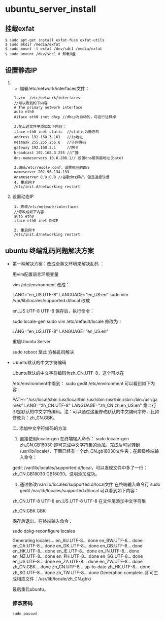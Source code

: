 # ubuntu_server_install

## 挂载exfat
```shell
$ sudo apt-get install exfat-fuse exfat-utils
$ sudo mkdir /media/exfat
$ sudo mount -t exfat /dev/sdc1 /media/exfat
$ sudo umount /dev/sdc1 # 卸载U盘
```

## 设置静态IP
1. - 编辑/etc/network/interfaces文件：
```shell
    1.vim  /etc/network/interfaces
    //可以看到如下内容
    # The primary network interface
    auto eth0
    #iface eth0 inet dhcp //dhcp为自动的，将这行注释掉

    2.在上述文件中添加如下内容：
    iface eth0 inet static  //static为静态的
    address 192.168.3.101   //ip地址
    netmask 255.255.255.0   //子网掩码
    gateway 192.168.3.1     //网关
    broadcast 192.168.3.255 //广播
    dns-nameservers 10.0.208.1// 设置dns服务器地址(bate)

    3.编辑/etc/resolv.conf，设置相应的DNS
    nameserver 202.96.134.133
    #nameserver 8.8.8.8 //谷歌dns解析，但是速度较慢
    4. 重启网卡
    /etc/init.d/networking restart
```
2. 设置动态IP
```shell
    1. 修改/etc/network/interfaces
    //修改成如下内容
    auto eth0
    iface eth0 inet DHCP 

    2. 重启网卡
    /etc/init.d/networking restart
```

## ubuntu 终端乱码问题解决方案

- 第一种解决方案：改成全英文环境来解决乱码 ：

    用vim配置语言环境变量

    vim /etc/environment
    改成：

    LANG=”en_US.UTF-8″
    LANGUAGE=”en_US:en”
    sudo vim /var/lib/locales/supported.d/local
    改成

    en_US.UTF-8 UTF-8
    保存后，执行命令：

    sudo locale-gen
    sudo vim /etc/default/locale
    修改为：

    LANG=”en_US.UTF-8″
    LANGUAGE=”en_US:en”

    重启Ubuntu Server

    sudo reboot
    至此 方格乱码解决

- Ubuntu默认的中文字符编码

    Ubuntu默认的中文字符编码为zh_CN.UTF-8，这个可以在

    /etc/environment中看到：
    sudo gedit /etc/environment
    可以看到如下内容：

    PATH="/usr/local/sbin:/usr/local/bin:/usr/sbin:/usr/bin:/sbin:/bin:/usr/games"
    LANG="zh_CN.UTF-8"
    LANGUAGE="zh_CN:zh:en_US:en"
    第二行即是默认的中文字符编码。注：可以通过这里修改默认的中文编码字符，比如修改为：zh_CN.GBK。

    二. 添加中文字符编码的方法
    1. 直接使用locale-gen
    在终端输入命令：
    sudo locale-gen zh_CN.GB18030
    即可完成中文字符集的添加。完成后可以转到
    /usr/lib/locale/，下面已经有一个zh_CN.gb18030文件夹；在超级终端输入命令：

    gedit /var/lib/locales/supported.d/local，可以发现文件中多了一行：zh_CN.GB18030 GB18030。说明添加成功。

    1. 通过修改/var/lib/locales/supported.d/local文件
    在终端输入命令行
    sudo gedit /var/lib/locales/supported.d/local
    可以看到如下内容：

    zh_CN.UTF-8 UTF-8
    en_US.UTF-8 UTF-8
    在文件尾添加中文字符集

    zh_CN.GBK GBK

    保存后退出。在终端输入命令：

    sudo dpkg-reconfigure locales




    Generating locales...
    en_AU.UTF-8... done
    en_BW.UTF-8... done
    en_CA.UTF-8... done
    en_DK.UTF-8... done
    en_GB.UTF-8... done
    en_HK.UTF-8... done
    en_IE.UTF-8... done
    en_IN.UTF-8... done
    en_NZ.UTF-8... done
    en_PH.UTF-8... done
    en_SG.UTF-8... done
    en_US.UTF-8... done
    en_ZA.UTF-8... done
    en_ZW.UTF-8... done
    zh_CN.GBK... done
    zh_CN.UTF-8... up-to-date
    zh_HK.UTF-8... done
    zh_SG.UTF-8... done
    zh_TW.UTF-8... done
    Generation complete.
    即可生成相应文件：/usr/lib/locale/zh_CN.gbk/

    最后重启ubuntu。


    ### 修改密码
    ```shell
    sudo passwd
    ```
